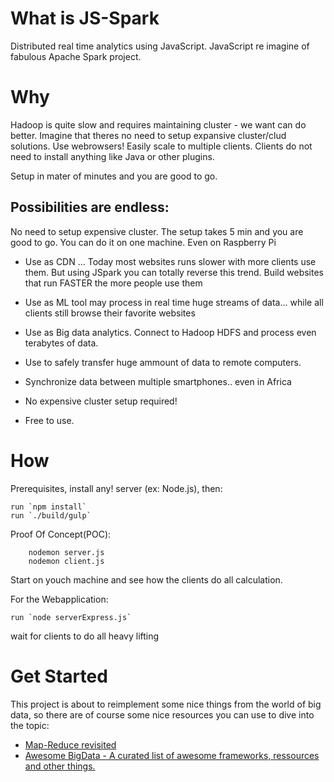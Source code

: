 What is JS-Spark
====
Distributed real time analytics using JavaScript.
JavaScript re imagine of fabulous Apache Spark project.

Why
===
Hadoop is quite slow and requires maintaining cluster - we want can do better. Imagine that theres no need to setup expansive cluster/clud solutions. Use webrowsers! Easily scale to multiple clients. Clients do not need to install anything like Java or other plugins.

Setup in mater of minutes and you are good to go.

Possibilities are endless:
--------------------------
No need to setup expensive cluster. The setup takes 5 min and you are good to go. You can do it on one machine. Even on Raspberry Pi

* Use as CDN ... Today most websites runs slower with more clients use them.
But using JSpark you can totally reverse this trend. Build websites that run FASTER the more people use them

* Use as ML tool may process in real time huge streams of data... while all clients still browse their favorite websites

* Use as Big data analytics. Connect to Hadoop HDFS and process even terabytes of data.

* Use to safely transfer huge ammount of data to remote computers.

* Synchronize data between multiple smartphones.. even in Africa

* No expensive cluster setup required!

* Free to use.


How
====
Prerequisites, install any! server (ex: Node.js), then:

    run `npm install`
    run `./build/gulp`

Proof Of Concept(POC):

        nodemon server.js
        nodemon client.js
        
Start on youch machine and see how the clients do all calculation.

For the Webapplication:

    run `node serverExpress.js`


wait for clients to do all heavy lifting


Get Started
===========
This project is about to reimplement some nice things from the world of big data, so there are of course some nice
resources you can use to dive into the topic:

* [Map-Reduce revisited](http://citeseerx.ist.psu.edu/viewdoc/download?doi=10.1.1.104.5859&rep=rep1&type=pdf)
* [Awesome BigData - A curated list of awesome frameworks, ressources and other things.](https://github.com/onurakpolat/awesome-bigdata)
